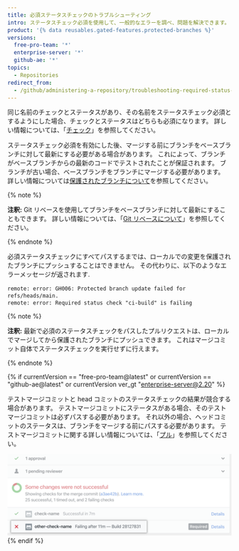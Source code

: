 ```yaml
---
title: 必須ステータスチェックのトラブルシューティング
intro: ステータスチェック必須を使用して、一般的なエラーを調べ、問題を解決できます。
product: '{% data reusables.gated-features.protected-branches %}'
versions:
  free-pro-team: '*'
  enterprise-server: '*'
  github-ae: '*'
topics:
  - Repositories
redirect_from:
  - /github/administering-a-repository/troubleshooting-required-status-checks
---
```


同じ名前のチェックとステータスがあり、その名前をステータスチェック必須とするようにした場合、チェックとステータスはどちらも必須になります。 詳しい情報については、「[チェック](/rest/reference/checks)」を参照してください。

ステータスチェック必須を有効にした後、マージする前にブランチをベースブランチに対して最新にする必要がある場合があります。 これによって、ブランチがベースブランチからの最新のコードでテストされたことが保証されます。 ブランチが古い場合、ベースブランチをブランチにマージする必要があります。 詳しい情報については[保護されたブランチについて](/github/administering-a-repository/about-protected-branches#require-status-checks-before-merging)を参照してください。

{% note %}

**注釈:** Git リベースを使用してブランチをベースブランチに対して最新にすることもできます。 詳しい情報については、「[Git リベースについて](/github/getting-started-with-github/about-git-rebase)」を参照してください。

{% endnote %}

必須ステータスチェックにすべてパスするまでは、ローカルでの変更を保護されたブランチにプッシュすることはできません。 その代わりに、以下のようなエラーメッセージが返されます.

```shell
remote: error: GH006: Protected branch update failed for refs/heads/main.
remote: error: Required status check "ci-build" is failing
```
{% note %}

**注釈:** 最新で必須のステータスチェックをパスしたプルリクエストは、ローカルでマージしてから保護されたブランチにプッシュできます。 これはマージコミット自体でステータスチェックを実行せずに行えます。

{% endnote %}

{% if currentVersion == "free-pro-team@latest" or currentVersion == "github-ae@latest" or currentVersion ver_gt "enterprise-server@2.20" %}

テストマージコミットと head コミットのステータスチェックの結果が競合する場合があります。 テストマージコミットにステータスがある場合、そのテストマージコミットは必ずパスする必要があります。 それ以外の場合、ヘッドコミットのステータスは、ブランチをマージする前にパスする必要があります。 テストマージコミットに関する詳しい情報については、「[プル](/rest/reference/pulls#get-a-pull-request)」を参照してください。

![マージコミットが競合しているブランチ](/assets/images/help/repository/req-status-check-conflicting-merge-commits.png)
{% endif %}
